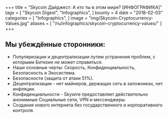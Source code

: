 +++
title = "Skycoin Дайджест: А кто ты в этом мире? [ИНФОГРАФИКА]"
tags = [
    "Skycoin Digest",
    "Infographics",
]
bounty = 4
date = "2018-02-03"
categories = [
    "Infographics",
]
image = "img/Skycoin-Cryptocurrency-Values.jpg"
aliases = [
	"/ru/infographics/skycoin-cryptocurrency-values/"
]
+++

## Мы убеждённые сторонники:

  * Популяризации и децентрализации путем устранения проблем, с которыми Биткоин не может справиться.
  * Наши основные черты: Скорость, Конфиденциальность, Безопасность и Экосистема.
  * Безопасности (защита от атаки 51%).
  * Децентрализации - нет майнеров, держащих сеть в заложниках, нет инфляции.
  * Конфиденциальности - Skywire предоставляет действительно анонимные Социальные сети, VPN и мессенджеры.
  * Создания нового интернета без государственного и корпоративного контроля.
